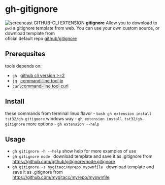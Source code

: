 # gh-gitignore

![screencast](https://user-images.githubusercontent.com/23115742/151840105-0420874b-f448-4030-8552-1d9746188cc5.svg)
  GITHUB-CLI EXTENSION **gitignore**
  Allow you to download to `pwd` a gitignore template from web.
  You can use your own custom source, or download template from  
  oficial default repo [github/gitignore](https://github.com/github/gitignore)


## Prerequsites 
tools depends on:
  -  ```gh ``` [github cli version >=2](https://cli.github.com/) 
  -  ```jq ``` [command-line tool jq](https://stedolan.github.io/jq/)
  -  ```curl```[command-line tool curl](https://curl.se/download.html) 


## Install
these commands from terminal
linux flavor - ```bash gh extension install tst32/gh-gitignore```
windows way  - ```gh extension install tst32/gh-gitignore```
more options - ```gh extension --help```
## Usage

  - ```gh gitignore -h --help``` show help for more examples of use
  - ```gh gitignore node ``` download template and save it as .gitignore from https://github.com/github/gitignore/node.gitignore
  - ```gh gitignore -s mygitacc/myrepo myownfile ``` download template and save it as 
  .gitignore from https://github.com/mygitacc/myrepo/myownfile  
